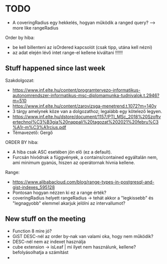 # TODO

- A coveringRadius egy hekkelés, hogyan működik a ranged query? --> more like rangeRadius

Order by hiba:
- be kell billenteni az isOrdered kapcsolót (csak tipp, utána kell nézni)
- az adat elején lévő intet range-el kellene kiváltani !!!!!!

## Stuff happened since last week

Szakdolgozat:
+ https://www.inf.elte.hu/content/programtervezo-informatikus-autonomrendszer-informatikus-msc-diplomamunka-tudnivalok.t.2946?m=510
+ https://www.inf.elte.hu/content/zarovizsga-menetrend.t.1072?m=140y
+ 3 tárgy amelynek köze van a dolgozathoz; legalább egy kötelező legyen.
+ https://www.inf.elte.hu/dstore/document/1157/PTI_MSc_2018%20Szoftvertechnol%C3%B3gia%20nappali%20tagozat%202021%20febru%C3%A1r-m%C3%A1rcius.pdf
+ Témavezető: Gergő

ORDER BY hiba:
+ A hiba csak ASC esetében jön elő (ez a default).
+ Furcsán hívódnak a függvények, a contains/contained egyáltalán nem, ami minimum gyanús, hiszen az operátornak hívnia kellene.

Range:
+ https://www.alibabacloud.com/blog/range-types-in-postgresql-and-gist-indexes_595128
+ Pontosan hogyan nézzen ki ez a range érték?
+ coveringRadius helyett rangeRadius -> tehát akkor a "legkissebb" és "legnagyobb" elemmel akarjuk jelölni az intervallumot?

## New stuff on the meeting

+ Function 8 mire jó?
+ GiST DESC-nél az order by-nak van valami oka, hogy nem működik?
+ DESC-nél nem az indexet használja
+ cube extension -> isLeaf | mi ilyet nem használunk, kellene? befolyásolhatja a számítást
+
